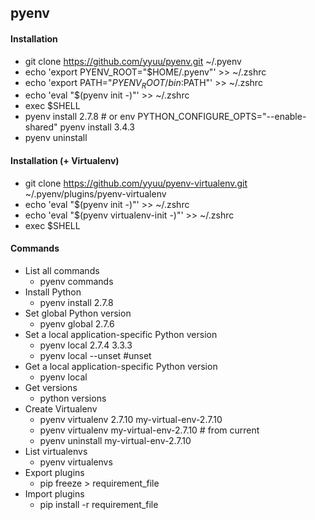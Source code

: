 pyenv
-----

#### Installation

* git clone https://github.com/yyuu/pyenv.git ~/.pyenv
* echo 'export PYENV_ROOT="$HOME/.pyenv"' >> ~/.zshrc
* echo 'export PATH="$PYENV_ROOT/bin:$PATH"' >> ~/.zshrc
* echo 'eval "$(pyenv init -)"' >> ~/.zshrc
* exec $SHELL
* pyenv install 2.7.8 # or env PYTHON_CONFIGURE_OPTS="--enable-shared" pyenv install 3.4.3
* pyenv uninstall

#### Installation (+ Virtualenv)

* git clone https://github.com/yyuu/pyenv-virtualenv.git ~/.pyenv/plugins/pyenv-virtualenv
* echo 'eval "$(pyenv init -)"' >> ~/.zshrc
* echo 'eval "$(pyenv virtualenv-init -)"' >> ~/.zshrc
* exec $SHELL

#### Commands

* List all commands
	- pyenv commands
* Install Python
	- pyenv install 2.7.8
*	Set global Python version
	- pyenv global 2.7.6
* Set a local application-specific Python version
	- pyenv local 2.7.4 3.3.3
	- pyenv local --unset #unset
* Get a local application-specific Python version
	- pyenv local
* Get versions
	- python versions
* Create Virtualenv
	- pyenv virtualenv 2.7.10 my-virtual-env-2.7.10
	- pyenv virtualenv my-virtual-env-2.7.10 # from current
	- pyenv uninstall my-virtual-env-2.7.10
* List virtualenvs
	- pyenv virtualenvs
* Export plugins
	- pip freeze > requirement_file
* Import plugins
	- pip install -r requirement_file

